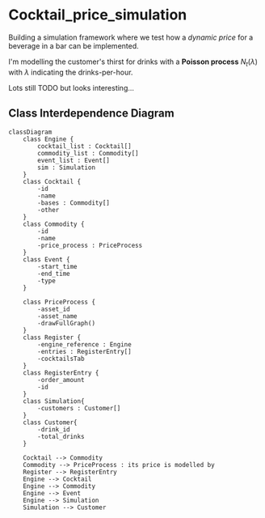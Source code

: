 # Cocktail_price_simulation

Building a simulation framework where we test how a _dynamic price_ for a beverage in a bar can be implemented. 

I'm modelling the customer's thirst for drinks with a **Poisson process** $N_t (\lambda)$ with $\lambda$ indicating the drinks-per-hour.

Lots still TODO but looks interesting...


## Class Interdependence Diagram

```mermaid
classDiagram
    class Engine {
        cocktail_list : Cocktail[]
        commodity_list : Commodity[]
        event_list : Event[]
        sim : Simulation
    }
    class Cocktail {
        -id
        -name
        -bases : Commodity[]
        -other
    }
    class Commodity {
        -id
        -name
        -price_process : PriceProcess
    }
    class Event {
        -start_time
        -end_time
        -type
    }

    class PriceProcess {
        -asset_id
        -asset_name
        -drawFullGraph()
    }
    class Register {
        -engine_reference : Engine
        -entries : RegisterEntry[]
        -cocktailsTab
    }
    class RegisterEntry {
        -order_amount
        -id
    }
    class Simulation{
        -customers : Customer[]
    }
    class Customer{
        -drink_id
        -total_drinks
    }
    
    Cocktail --> Commodity
    Commodity --> PriceProcess : its price is modelled by
    Register --> RegisterEntry
    Engine --> Cocktail
    Engine --> Commodity
    Engine --> Event
    Engine --> Simulation
    Simulation --> Customer
    
``` 
